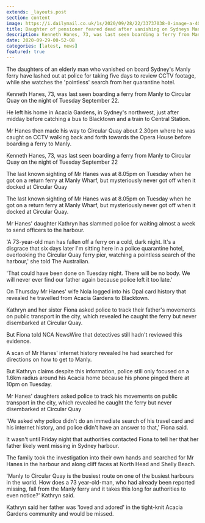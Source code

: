```yaml
---
extends: _layouts.post
section: content
image: https://i.dailymail.co.uk/1s/2020/09/28/22/33737038-0-image-a-40_1601329455315.jpg 
title: Daughter of pensioner feared dead after vanishing on Sydneys Manly Ferry slams police 
description: Kenneth Hanes, 73, was last seen boarding a ferry from Manly to Circular Quay on the night of Tuesday September 22. 
date: 2020-09-29-00-52-08 
categories: [latest, news] 
featured: true 
--- 
```

The daughters of an elderly man who vanished on board Sydney's Manly ferry have lashed out at police for taking five days to review CCTV footage, while she watches the 'pointless' search from her quarantine hotel.

Kenneth Hanes, 73, was last seen boarding a ferry from Manly to Circular Quay on the night of Tuesday September 22.

He left his home in Acacia Gardens, in Sydney's northwest, just after midday before catching a bus to Blacktown and a train to Central Station.

Mr Hanes then made his way to Circular Quay about 2.30pm where he was caught on CCTV walking back and forth towards the Opera House before boarding a ferry to Manly.

Kenneth Hanes, 73, was last seen boarding a ferry from Manly to Circular Quay on the night of Tuesday September 22

The last known sighting of Mr Hanes was at 8.05pm on Tuesday when he got on a return ferry at Manly Wharf, but mysteriously never got off when it docked at Circular Quay 

The last known sighting of Mr Hanes was at 8.05pm on Tuesday when he got on a return ferry at Manly Wharf, but mysteriously never got off when it docked at Circular Quay.

Mr Hanes' daughter Kathryn has slammed police for waiting almost a week to send officers to the harbour.  

'A 73-year-old man has fallen off a ferry on a cold, dark night. It's a disgrace that six days later I'm sitting here in a police quarantine hotel, overlooking the Circular Quay ferry pier, watching a pointless search of the harbour,' she told The Australian. 

'That could have been done on Tuesday night. There will be no body. We will never ever find our father again because police left it too late.'

On Thursday Mr Hanes' wife Nola logged into his Opal card history that revealed he travelled from Acacia Gardens to Blacktown.

Kathryn and her sister Fiona asked police to track their father's movements on public transport in the city, which revealed he caught the ferry but never disembarked at Circular Quay. 

But Fiona told NCA NewsWire that detectives still hadn't reviewed this evidence.

A scan of Mr Hanes' internet history revealed he had searched for directions on how to get to Manly.

But Kathryn claims despite this information, police still only focused on a 1.6km radius around his Acacia home because his phone pinged there at 10pm on Tuesday.

Mr Hanes' daughters asked police to track his movements on public transport in the city, which revealed he caught the ferry but never disembarked at Circular Quay

'We asked why police didn't do an immediate search of his travel card and his internet history, and police didn't have an answer to that,' Fiona said.

It wasn't until Friday night that authorities contacted Fiona to tell her that her father likely went missing in Sydney harbour.   

The family took the investigation into their own hands and searched for Mr Hanes in the harbour and along cliff faces at North Head and Shelly Beach.

'Manly to Circular Quay is the busiest route on one of the busiest harbours in the world. How does a 73 year-old-man, who had already been reported missing, fall from the Manly ferry and it takes this long for authorities to even notice?' Kathryn said.

Kathryn said her father was 'loved and adored' in the tight-knit Acacia Gardens community and would be missed.

